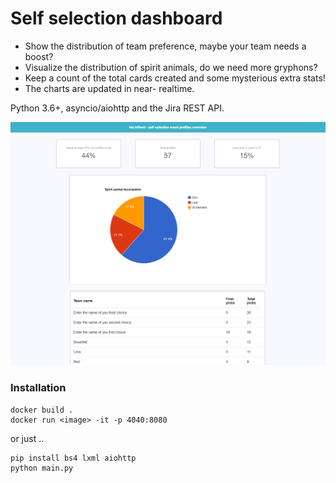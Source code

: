 # Self selection dashboard

- Show the distribution of team preference, maybe your team needs a boost?
- Visualize the distribution of spirit animals, do we need more gryphons?
- Keep a count of the total cards created and some mysterious extra stats!
- The charts are updated in near- realtime.

Python 3.6+, asyncio/aiohttp and the Jira REST API.

![Image of Yaktocat](screenshot.png)

### Installation

```console
docker build .
docker run <image> -it -p 4040:8080
```

or just ..

```console
pip install bs4 lxml aiohttp
python main.py
```